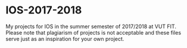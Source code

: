 # IOS-2017-2018
My projects for IOS in the summer semester of 2017/2018 at VUT FIT. Please note that plagiarism of projects is not acceptable and these files serve just as an inspiration for your own project.
